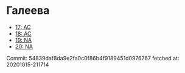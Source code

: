 # Галеева
- [17: AC](17.md)
- [18: AC](18.md)
- [19: NA](19.md)
- [20: NA](20.md)

Commit: 54839daf8da9e2fa0c0f86b4f9189451d0976767
 fetched at: 20201015-211714
